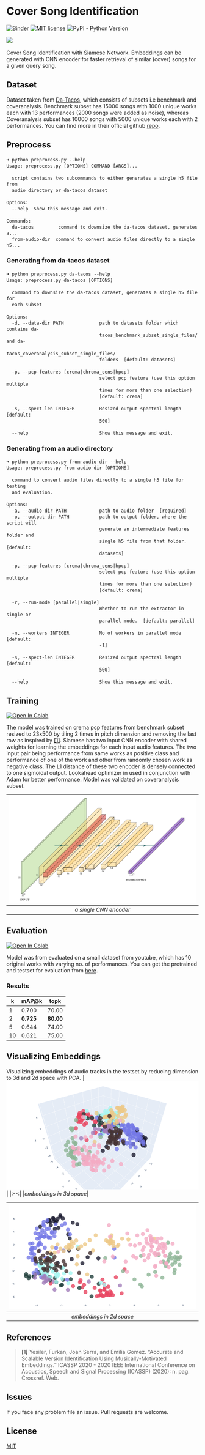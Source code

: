 # Cover Song Identification
[![Binder](https://mybinder.org/badge_logo.svg)](https://mybinder.org/v2/gh/vignejs/cover-song-identification/master) [![MIT license](https://img.shields.io/badge/License-MIT-blue.svg)](https://lbesson.mit-license.org/) ![PyPI - Python Version](https://img.shields.io/pypi/pyversions/th)

[<img src="https://deepnote.com/buttons/launch-in-deepnote.svg">](https://deepnote.com/project/82619257-0268-4ccc-bfdb-af99b74ce311)

Cover Song Identification with Siamese Network. Embeddings can be generated with CNN encoder for faster retrieval of similar (cover) songs for a given query song.

## Dataset
Dataset taken from [Da-Tacos](https://github.com/MTG/da-tacos), which consists of subsets i.e benchmark and coveranalysis. Benchmark subset has 15000 songs with 1000 unique works each with 13 performances (2000 songs were added as noise), whereas Coveranalysis subset has 10000 songs with 5000 unique works each with 2 performances. You can find more in their official github [repo](https://github.com/MTG/da-tacos).

## Preprocess

```
➜ python preprocess.py --help
Usage: preprocess.py [OPTIONS] COMMAND [ARGS]...

  script contains two subcommands to either generates a single h5 file from
  audio directory or da-tacos dataset

Options:
  --help  Show this message and exit.

Commands:
  da-tacos         command to downsize the da-tacos dataset, generates a...
  from-audio-dir  command to convert audio files directly to a single h5...

```
### Generating from da-tacos dataset
```
➜ python preprocess.py da-tacos --help
Usage: preprocess.py da-tacos [OPTIONS]

  command to downsize the da-tacos dataset, generates a single h5 file for
  each subset

Options:
  -d, --data-dir PATH             path to datasets folder which contains da-
                                  tacos_benchmark_subset_single_files/ and da-
                                  tacos_coveranalysis_subset_single_files/
                                  folders  [default: datasets]

  -p, --pcp-features [crema|chroma_cens|hpcp]
                                  select pcp feature (use this option multiple
                                  times for more than one selection)
                                  [default: crema]

  -s, --spect-len INTEGER         Resized output spectral length  [default:
                                  500]

  --help                          Show this message and exit.

```
### Generating from an audio directory
```
➜ python preprocess.py from-audio-dir --help
Usage: preprocess.py from-audio-dir [OPTIONS]

  command to convert audio files directly to a single h5 file for testing
  and evaluation.

Options:
  -a, --audio-dir PATH            path to audio folder  [required]
  -o, --output-dir PATH           path to output folder, where the script will
                                  generate an intermediate features folder and
                                  single h5 file from that folder.  [default:
                                  datasets]

  -p, --pcp-features [crema|chroma_cens|hpcp]
                                  select pcp feature (use this option multiple
                                  times for more than one selection)
                                  [default: crema]

  -r, --run-mode [parallel|single]
                                  Whether to run the extractor in single or
                                  parallel mode.  [default: parallel]

  -n, --workers INTEGER           No of workers in parallel mode  [default:
                                  -1]

  -s, --spect-len INTEGER         Resized output spectral length  [default:
                                  500]

  --help                          Show this message and exit.

```

## Training
<a href="https://colab.research.google.com/github/vignejs/cover-song-identification/blob/master/train.ipynb" target="_parent"><img src="https://colab.research.google.com/assets/colab-badge.svg" alt="Open In Colab"/></a>

The model was trained on crema pcp features from benchmark subset resized to 23x500 by tiling 2 times in pitch dimension and removing the last row as inspired by [[1]](#1).
Siamese has two input CNN encoder with shared weights for learning the embeddings for each input audio features.
The two input pair being performance from same works as positive class and performance of one of the work and other from randomly chosen work as negative class.
The L1 distance of these two encoder is densely connected to one sigmoidal output.
Lookahead optimizer in used in conjunction with Adam for better performance.
Model was validated on coveranalysis subset.

| ![a single CNN encoder](images/nn.png) |
|:--:| 
|*a single CNN encoder*|

## Evaluation
<a href="https://colab.research.google.com/github/vignejs/cover-song-identification/blob/master/evaluate.ipynb" target="_parent"><img src="https://colab.research.google.com/assets/colab-badge.svg" alt="Open In Colab"/></a>

Model was from evaluated on a small dataset from youtube, which has 10 original works with varying no. of performances. You can get the pretrained and testset for evaluation from [here](https://github.com/vignejs/cover-song-identification/releases/tag/v0.1.0).

### Results
k|mAP@k|topk
--|--|--
|1| 0.700|70.00
|2| **0.725**|**80.00**
|5| 0.644|74.00
|10| 0.621|75.00


## Visualizing Embeddings
Visualizing embeddings of audio tracks in the testset by reducing dimension to 3d and 2d space with PCA. 
| ![pca 3d](images/pca_3d.png) |
|:--:| 
|*embeddings in 3d space*|

| ![pca 2d](images/pca_2d.png) |
|:--:| 
|*embeddings in 2d space*|

## References
><a id="1">[1]</a>
Yesiler, Furkan, Joan Serra, and Emilia Gomez. “Accurate and Scalable Version Identification Using Musically-Motivated Embeddings.” ICASSP 2020 - 2020 IEEE International Conference on Acoustics, Speech and Signal Processing (ICASSP) (2020): n. pag. Crossref. Web.

## Issues
If you face any problem file an issue. Pull requests are welcome.

## License
[MIT](LICENSE)
